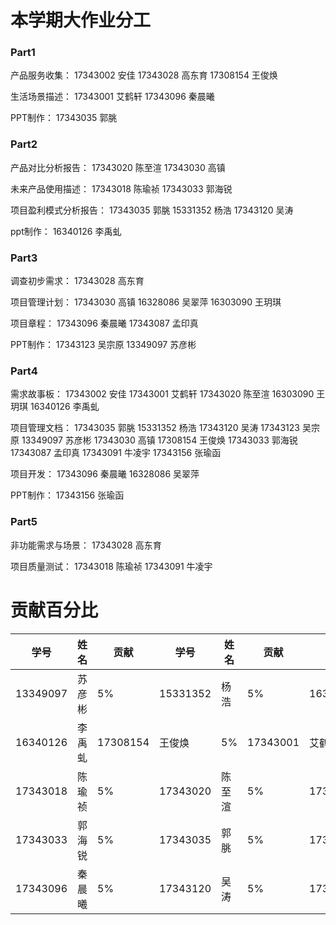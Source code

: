 # 本学期大作业分工

### Part1

产品服务收集： 17343002 安佳 17343028 高东育 17308154 王俊焕

生活场景描述： 17343001 艾鹤轩 17343096 秦晨曦

PPT制作： 17343035 郭脁

### Part2

产品对比分析报告： 17343020 陈至渲 17343030 高镇

未来产品使用描述： 17343018 陈瑜祯 17343033 郭海锐

项目盈利模式分析报告： 17343035 郭脁 15331352 杨浩 17343120 吴涛

ppt制作： 16340126 李禹虬

### Part3

调查初步需求： 17343028 高东育

项目管理计划： 17343030 高镇 16328086 吴翠萍 16303090 王玥琪

项目章程： 17343096 秦晨曦 17343087 孟印真

PPT制作： 17343123 吴宗原 13349097 苏彦彬

### Part4

需求故事板： 17343002 安佳 17343001 艾鹤轩 17343020 陈至渲 16303090 王玥琪 16340126 李禹虬

项目管理文档： 17343035 郭脁 15331352 杨浩 17343120 吴涛 17343123 吴宗原 13349097 苏彦彬 17343030 高镇 17308154 王俊焕 17343033 郭海锐 17343087 孟印真 17343091 牛凌宇 17343156 张瑜函

项目开发： 17343096 秦晨曦 16328086 吴翠萍

PPT制作： 17343156 张瑜函

### Part5

非功能需求与场景： 17343028 高东育

项目质量测试： 17343018 陈瑜祯 17343091 牛凌宇

# 贡献百分比

学号|姓名|贡献|学号|姓名|贡献|学号|姓名|贡献|学号|姓名|贡献
-|-|-|-|-|-|-|-|-|-|-|-
13349097|苏彦彬|5%|15331352|杨浩|5%|16303090|王玥琪|5%|16328086|吴翠萍|5%
16340126|李禹虬|17308154|王俊焕|5%|17343001|艾鹤轩|5%|17343002|安佳|5%
17343018|陈瑜祯|5%|17343020|陈至渲|5%|17343028|高东育|5%|17343030|高镇|5%
17343033|郭海锐|5%|17343035|郭脁|5%|17343087|孟印真|5%|17343091|牛凌宇|5%
17343096|秦晨曦|5%|17343120|吴涛|5%|17343123|吴宗原|5%|17343156|张瑜函|5%



